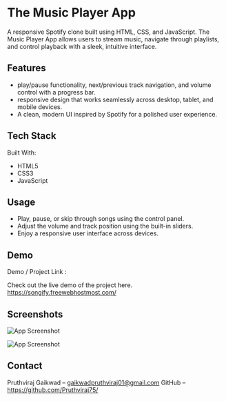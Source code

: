 
# The Music Player App

A responsive Spotify clone built using HTML, CSS, and JavaScript. The Music Player App allows users to stream music, navigate through playlists, and control playback with a sleek, intuitive interface.

## Features

- play/pause functionality, next/previous track navigation, and volume control with a progress bar.
- responsive design that works seamlessly across desktop, tablet, and mobile devices.
- A clean, modern UI inspired by Spotify for a polished user experience.



## Tech Stack

Built With:

- HTML5  
- CSS3  
- JavaScript  

## Usage

- Play, pause, or skip through songs using the control panel.
- Adjust the volume and track position using the built-in sliders.
- Enjoy a responsive user interface across devices.


## Demo

Demo / Project Link :

Check out the live demo of the project here.  
https://songify.freewebhostmost.com/
## Screenshots

![App Screenshot](https://i.imgur.com/IJ78prd.png)

![App Screenshot](https://i.imgur.com/aRhRQU6.png)

## Contact

Pruthviraj Gaikwad – gaikwadpruthviraj01@gmail.com
GitHub – https://github.com/Pruthviraj75/